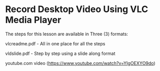 Record Desktop Video Using VLC Media Player
=====================================================================

The steps for this lesson are available in Three (3) formats:

vlcreadme.pdf - All in one place for all the steps

vldslide.pdf - Step by step using a slide along format

youtube.com video (https://www.youtube.com/watch?v=YIgOEXYO9do)


